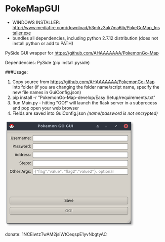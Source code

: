 # PokeMapGUI

*    WINDOWS INSTALLER: http://www.mediafire.com/download/h3mlrz3ak7ma6ib/PokeGoMap_Installer.exe
*    bundles all dependencies, including python 2.7.12 distribution (does not install python or add to PATH)

   
PySide GUI wrapper for https://github.com/AHAAAAAAA/PokemonGo-Map

Dependencies: PySide (pip install pyside)

###Usage:

  1. Copy source from https://github.com/AHAAAAAAA/PokemonGo-Map into folder (if you are changing the folder name/script name, specify the new file names in GuiConfig.json)
  2. pip install -r "PokemonGo-Map-develop/Easy Setup/requirements.txt"
  3. Run Main.py - hitting "GO!" will launch the flask server in a subprocess and pop open your web browser
  4. Fields are saved into GuiConfig.json *(name/password is not encrypted)*
  
![ScreenShot](https://github.com/blakebjorn/PokeMapGUI/blob/master/Screenshot.png)




donate: 1NCEiwtzTwAM2jsiWtCeqspE1yvNbgtyAC
